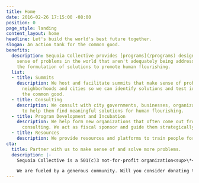 ```yaml
---
title: Home
date: 2016-02-26 17:15:00 -08:00
position: 0
page_style: landing
content_layout: home
headline: Let's build the world's best future together.
slogan: An action tank for the common good.
benefits:
  description: Sequoia Collective provides [programs](/programs) designed for making
    sense of problems in the world that aren't adequately being addressed and facilitating
    the formulation of solutions to promote human flourishing.
  list:
  - title: Summits
    description: We host and facilitate summits that make sense of problems in our
      neighborhoods and cities so we can identify solutions and test ideas to advance
      the common good.
  - title: Consulting
    description: We consult with city governments, businesses, organizations and churches
      to help them find meaningful solutions for human flourishing.
  - title: Program Development and Incubation
    description: We help form new organizations that often come out from summits and
      consulting. We act as fiscal sponsor and guide them strategically in their infancy.
  - title: Resources
    description: We provide resources and platforms to train people for advocacy.
cta:
  title: Partner with us to make sense of and solve more problems.
  description: |-
    Sequoia Collective is a 501(c)3 not-for-profit organization<sup>\*</sup>. All donations are tax deductible.

    We are fueled by a generous community. Will you consider donating to support our work? We appreciate your generosity and partnership!
---
```


